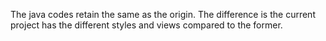The java codes retain the same as the origin.
The difference is the current project has the different styles and views compared to the former.
